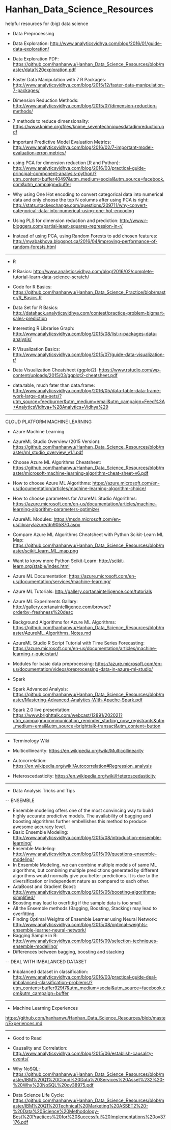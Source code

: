 # Hanhan_Data_Science_Resources
helpful resources for (big) data science


* Data Preprocessing

 * Data Exploration: http://www.analyticsvidhya.com/blog/2016/01/guide-data-exploration/
 * Data Exploration PDF: https://github.com/hanhanwu/Hanhan_Data_Science_Resources/blob/master/data%20exploration.pdf
 * Faster Data Manipulation with 7 R Packages: http://www.analyticsvidhya.com/blog/2015/12/faster-data-manipulation-7-packages/
 * Dimension Reduction Methods: http://www.analyticsvidhya.com/blog/2015/07/dimension-reduction-methods/
 * 7 methods to reduce dimensionality: https://www.knime.org/files/knime_seventechniquesdatadimreduction.pdf
 * Important Predictive Model Evaluation Metrics: http://www.analyticsvidhya.com/blog/2016/02/7-important-model-evaluation-error-metrics/
 * using PCA for dimension reduction [R and Python]: http://www.analyticsvidhya.com/blog/2016/03/practical-guide-principal-component-analysis-python/?utm_content=buffer40497&utm_medium=social&utm_source=facebook.com&utm_campaign=buffer
 * Why using One Hot encoding to convert categorical data into numerical data and only choose the top N columns after using PCA is right: http://stats.stackexchange.com/questions/209711/why-convert-categorical-data-into-numerical-using-one-hot-encoding
 * Using PLS for dimension reduction and prediction: http://www.r-bloggers.com/partial-least-squares-regression-in-r/
 * Instead of using PCA, using Random Forests to add chosen features: http://myabakhova.blogspot.ca/2016/04/improving-performance-of-random-forests.html
 

*******************************************************

* R

 * R Basics: http://www.analyticsvidhya.com/blog/2016/02/complete-tutorial-learn-data-science-scratch/
 * Code for R Basics: https://github.com/hanhanwu/Hanhan_Data_Science_Practice/blob/master/R_Basics.R
 * Data Set for R Basics: http://datahack.analyticsvidhya.com/contest/practice-problem-bigmart-sales-prediction
 * Interesting R Librarise Graph: http://www.analyticsvidhya.com/blog/2015/08/list-r-packages-data-analysis/
 * R Visualization Basics: http://www.analyticsvidhya.com/blog/2015/07/guide-data-visualization-r/
 * Data Visualization Cheatsheet (ggplot2): https://www.rstudio.com/wp-content/uploads/2015/03/ggplot2-cheatsheet.pdf
 * data.table, much fater than data.frame: http://www.analyticsvidhya.com/blog/2016/05/data-table-data-frame-work-large-data-sets/?utm_source=feedburner&utm_medium=email&utm_campaign=Feed%3A+AnalyticsVidhya+%28Analytics+Vidhya%29
 

********************************************************

CLOUD PLATFORM MACHINE LEARNING

* Azure Machine Learning
 
 * AzureML Studio Overview (2015 Version): https://github.com/hanhanwu/Hanhan_Data_Science_Resources/blob/master/ml_studio_overview_v1.1.pdf
 * Choose Azure ML Algorithms Cheatsheet:
 https://github.com/hanhanwu/Hanhan_Data_Science_Resources/blob/master/microsoft-machine-learning-algorithm-cheat-sheet-v6.pdf
 * How to choose Azure ML Algorithms:
 https://azure.microsoft.com/en-us/documentation/articles/machine-learning-algorithm-choice/
 * How to choose parameters for AzureML Studio Algorithms: https://azure.microsoft.com/en-us/documentation/articles/machine-learning-algorithm-parameters-optimize/
 * AzureML Modules: https://msdn.microsoft.com/en-us/library/azure/dn905870.aspx
 * Compare Azure ML Algorithms Cheatsheet with Python Scikit-Learn ML Map: https://github.com/hanhanwu/Hanhan_Data_Science_Resources/blob/master/scikit_learn_ML_map.png
 * Want to know more Python Scikit-Learn: http://scikit-learn.org/stable/index.html
 * Azure ML Documentation: https://azure.microsoft.com/en-us/documentation/services/machine-learning/
 * Azure ML Tutorials: http://gallery.cortanaintelligence.com/tutorials
 * Azure ML Experiments Gallary: http://gallery.cortanaintelligence.com/browse?orderby=freshness%20desc
 * Background Algorithms for Azure ML Algorithms: https://github.com/hanhanwu/Hanhan_Data_Science_Resources/blob/master/AzureML_Algorithms_Notes.md
 * AzureML Studio R Script Tutorial with Time Series Forecasting: https://azure.microsoft.com/en-us/documentation/articles/machine-learning-r-quickstart/
 * Modules for basic data preprocessing: https://azure.microsoft.com/en-us/documentation/videos/preprocessing-data-in-azure-ml-studio/


* Spark

 * Spark Advanced Analysis: https://github.com/hanhanwu/Hanhan_Data_Science_Resources/blob/master/Mastering-Advanced-Analytics-With-Apache-Spark.pdf
 * Spark 2.0 live presentation: https://www.brighttalk.com/webcast/12891/202021?utm_campaign=communication_reminder_starting_now_registrants&utm_medium=email&utm_source=brighttalk-transact&utm_content=button

********************************************************

* Terminology Wiki

 * Multicollinearity: https://en.wikipedia.org/wiki/Multicollinearity
 * Autocorrelation: https://en.wikipedia.org/wiki/Autocorrelation#Regression_analysis
 * Heteroscedasticity: https://en.wikipedia.org/wiki/Heteroscedasticity


********************************************************

* Data Analysis Tricks and Tips

-- ENSEMBLE

 * Ensemble modeling offers one of the most convincing way to build highly accurate predictive models. The availability of bagging and boosting algorithms further embellishes this method to produce awesome accuracy level.
 * Basic Ensemble Modeling: http://www.analyticsvidhya.com/blog/2015/08/introduction-ensemble-learning/
 * Ensemble Modeling: http://www.analyticsvidhya.com/blog/2015/09/questions-ensemble-modeling/
 * In Ensemble Modeling, we can combine multiple models of same ML algorithms, but combining multiple predictions generated by different algorithms would normally give you better predictions. It is due to the diversification or independent nature as compared to each other.
 * AdaBoost and Gradient Boost: http://www.analyticsvidhya.com/blog/2015/05/boosting-algorithms-simplified/
 * Boosting may lead to overfittig if the sample data is too small.
 * All the Ensemble methods (Bagging, Boosting, Stacking) may lead to overfitting.
 * Finding Optimal Weights of Ensemble Learner using Neural Network: http://www.analyticsvidhya.com/blog/2015/08/optimal-weights-ensemble-learner-neural-network/
 * Bagging Sample in R: http://www.analyticsvidhya.com/blog/2015/09/selection-techniques-ensemble-modelling/
 * Differences between bagging, boosting and stacking
 

-- DEAL WITH IMBALANCED DATASET

 * Inbalanced dataset  in classification: http://www.analyticsvidhya.com/blog/2016/03/practical-guide-deal-imbalanced-classification-problems/?utm_content=buffer929f7&utm_medium=social&utm_source=facebook.com&utm_campaign=buffer


********************************************************

* Machine Learning Experiences

https://github.com/hanhanwu/Hanhan_Data_Science_Resources/blob/master/Experiences.md


********************************************************

* Good to Read

 * Causality and Correlation: http://www.analyticsvidhya.com/blog/2015/06/establish-causality-events/
 * Why NoSQL: https://github.com/hanhanwu/Hanhan_Data_Science_Resources/blob/master/IBM%20Q1%20Cloud%20Data%20Services%20Asset%232%20-%20Why%20NoSQL%20ov38975.pdf
 * Data Science Life Cycle: https://github.com/hanhanwu/Hanhan_Data_Science_Resources/blob/master/IBM%20Q1%20Technical%20Marketing%20ASSET2%20-%20Data%20Science%20Methodology-Best%20Practices%20for%20Successful%20Implementations%20ov37176.pdf
